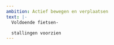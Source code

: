 ```yaml
---
ambition: Actief bewegen en verplaatsen
text: |-
  Voldoende fietsen-

  stallingen voorzien
---
```

